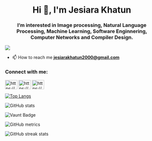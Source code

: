 <h1 align="center">Hi 👋, I'm Jesiara Khatun</h1>
<h3 align="center">I’m interested in Image processing, Natural Language Processing, Machine Learning, Software Enginnering, Computer Networks and Compiler Design.</h3>


<p align="left"> <a href="https://github.com/ryo-ma/github-profile-trophy"><img src="https://github-profile-trophy.vercel.app/?username=Jesiara" /></a> </p>

- 📫 How to reach me **jesiarakhatun2000@gmail.com**
  
<h3 align="left">Connect with me:</h3>
<p align="left">
<a href="https://www.linkedin.com/in/jesiara-khatun-98a52b276/" target="blank"><img align="center" src="https://raw.githubusercontent.com/rahuldkjain/github-profile-readme-generator/master/src/images/icons/Social/linked-in-alt.svg" alt="https://github.com/Jesiara" height="30" width="40" /></a> 
<a href="https://www.facebook.com/jesiara.khatun.2024" target="blank"><img align="center" src="https://raw.githubusercontent.com/rahuldkjain/github-profile-readme-generator/master/src/images/icons/Social/facebook.svg" alt="https://www.facebook.com/jesiara.khatun.2024" height="30" width="40" /></a>
<!--
<a href="https://www.youtube.com/channel/UC91wbjsjDwIRa9T6HJfdk1A" target="blank"><img align="center" src="https://raw.githubusercontent.com/rahuldkjain/github-profile-readme-generator/master/src/images/icons/Social/youtube.svg" alt="https://github.com/abrarhasan3" height="30" width="40" /></a>
-->
<a href="https://codeforces.com/profile/jesi11" target="blank"><img align="center" src="https://raw.githubusercontent.com/rahuldkjain/github-profile-readme-generator/master/src/images/icons/Social/codeforces.svg" alt="https://github.com/Jesiara" height="30" width="40" /></a>
</p>




[![Top Langs](https://github-readme-stats.vercel.app/api/top-langs/?username=Jesiara)](https://github.com/anuraghazra/github-readme-stats)

![GitHub stats](https://github-readme-stats.vercel.app/api?username=Jesiara&show_icons=true&count_private=true)  

![Vaunt Badge](https://api.vaunt.dev/v1/github/entities/Jesiara/contributions?format=svg&private=true)  

![GitHub metrics](https://metrics.lecoq.io/Jesiara)  

![GitHub streak stats](https://streak-stats.demolab.com/?user=Jesiara)  

